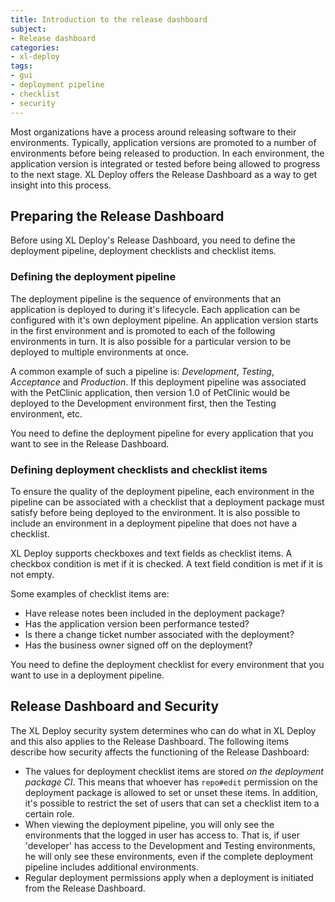 ```yaml
---
title: Introduction to the release dashboard
subject:
- Release dashboard
categories:
- xl-deploy
tags:
- gui
- deployment pipeline
- checklist
- security
---
```


Most organizations have a process around releasing software to their environments. Typically, application versions are promoted to a number of environments before being released to production. In each environment, the application version is integrated or tested before being allowed to progress to the next stage. XL Deploy offers the Release Dashboard as a way to get insight into this process.

## Preparing the Release Dashboard

Before using XL Deploy's Release Dashboard, you need to define the deployment pipeline, deployment checklists and checklist items.

### Defining the deployment pipeline

The deployment pipeline is the sequence of environments that an application is deployed to during it's lifecycle. Each application can be configured with it's own deployment pipeline. An application version starts in the first environment and is promoted to each of the following environments in turn. It is also possible for a particular version to be deployed to multiple environments at once. 

A common example of such a pipeline is:  _Development_, _Testing_, _Acceptance_ and _Production_. If this deployment pipeline was associated with the PetClinic application, then version 1.0 of PetClinic would be deployed to the Development environment first, then the Testing environment, etc.

You need to define the deployment pipeline for every application that you want to see in the Release Dashboard.

### Defining deployment checklists and checklist items

To ensure the quality of the deployment pipeline, each environment in the pipeline can be associated with a checklist that a deployment package must satisfy before being deployed to the environment. It is also possible to include an environment in a deployment pipeline that does not have a checklist. 

XL Deploy supports checkboxes and text fields as checklist items. A checkbox condition is met if it is checked. A text field condition is met if it is not empty.

Some examples of checklist items are:

* Have release notes been included in the deployment package?
* Has the application version been performance tested?
* Is there a change ticket number associated with the deployment?
* Has the business owner signed off on the deployment?

You need to define the deployment checklist for every environment that you want to use in a deployment pipeline. 

## Release Dashboard and Security

The XL Deploy security system determines who can do what in XL Deploy and this also applies to the Release Dashboard. The following items describe how security affects the functioning of the Release Dashboard:

* The values for deployment checklist items are stored _on the deployment package CI_. This means that whoever has `repo#edit` permission on the deployment package is allowed to set or unset these items. In addition, it's possible to restrict the set of users that can set a checklist item to a certain role.
* When viewing the deployment pipeline, you will only see the environments that the logged in user has access to. That is, if user 'developer' has access to the Development and Testing environments, he will only see these environments, even if the complete deployment pipeline includes additional environments.
* Regular deployment permissions apply when a deployment is initiated from the Release Dashboard.
